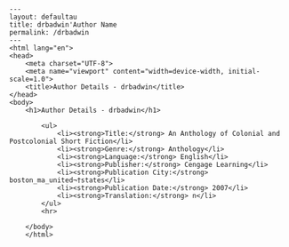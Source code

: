 
    ---
    layout: defaultau
    title: drbadwin'Author Name 
    permalink: /drbadwin
    ---
    <html lang="en">
    <head>
        <meta charset="UTF-8">
        <meta name="viewport" content="width=device-width, initial-scale=1.0">
        <title>Author Details - drbadwin</title>
    </head>
    <body>
        <h1>Author Details - drbadwin</h1>
        
            <ul>
                <li><strong>Title:</strong> An Anthology of Colonial and Postcolonial Short Fiction</li>
                <li><strong>Genre:</strong> Anthology</li>
                <li><strong>Language:</strong> English</li>
                <li><strong>Publisher:</strong> Cengage Learning</li>
                <li><strong>Publication City:</strong> boston_ma_united¬†states</li>
                <li><strong>Publication Date:</strong> 2007</li>
                <li><strong>Translation:</strong> n</li>
            </ul>
            <hr>
            
        </body>
        </html>
        